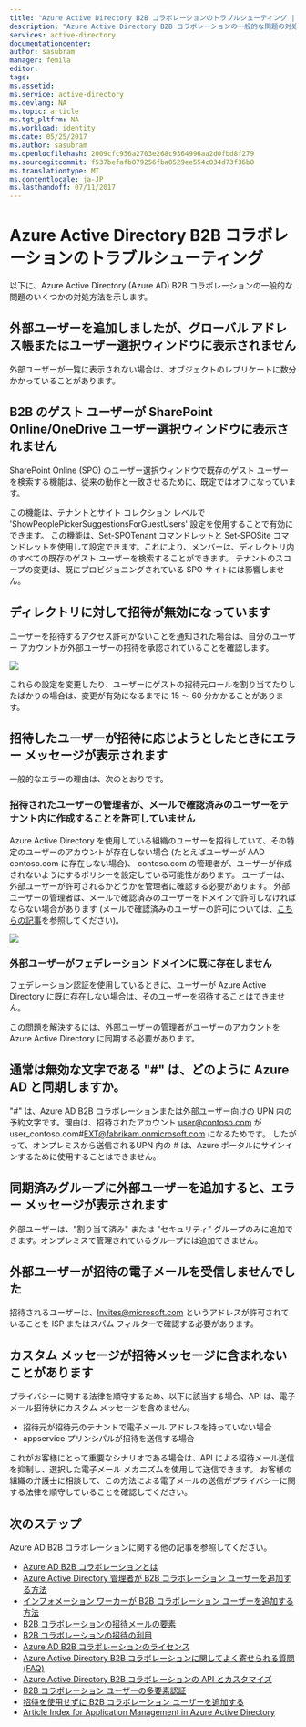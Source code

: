 ```yaml
---
title: "Azure Active Directory B2B コラボレーションのトラブルシューティング | Microsoft Docs"
description: "Azure Active Directory B2B コラボレーションの一般的な問題の対処方法"
services: active-directory
documentationcenter: 
author: sasubram
manager: femila
editor: 
tags: 
ms.assetid: 
ms.service: active-directory
ms.devlang: NA
ms.topic: article
ms.tgt_pltfrm: NA
ms.workload: identity
ms.date: 05/25/2017
ms.author: sasubram
ms.openlocfilehash: 2009cfc956a2703e268c9364996aa2d0fbd8f279
ms.sourcegitcommit: f537befafb079256fba0529ee554c034d73f36b0
ms.translationtype: MT
ms.contentlocale: ja-JP
ms.lasthandoff: 07/11/2017
---
```

# <a name="troubleshooting-azure-active-directory-b2b-collaboration"></a>Azure Active Directory B2B コラボレーションのトラブルシューティング

以下に、Azure Active Directory (Azure AD) B2B コラボレーションの一般的な問題のいくつかの対処方法を示します。


## <a name="ive-added-an-external-user-but-do-not-see-them-in-my-global-address-book-or-in-the-people-picker"></a>外部ユーザーを追加しましたが、グローバル アドレス帳またはユーザー選択ウィンドウに表示されません

外部ユーザーが一覧に表示されない場合は、オブジェクトのレプリケートに数分かかっていることがあります。

## <a name="a-b2b-guest-user-is-not-showing-up-in-sharepoint-onlineonedrive-people-picker"></a>B2B のゲスト ユーザーが SharePoint Online/OneDrive ユーザー選択ウィンドウに表示されません 
 
SharePoint Online (SPO) のユーザー選択ウィンドウで既存のゲスト ユーザーを検索する機能は、従来の動作と一致させるために、既定ではオフになっています。

この機能は、テナントとサイト コレクション レベルで 'ShowPeoplePickerSuggestionsForGuestUsers' 設定を使用することで有効にできます。 この機能は、Set-SPOTenant コマンドレットと Set-SPOSite コマンドレットを使用して設定できます。これにより、メンバーは、ディレクトリ内のすべての既存のゲスト ユーザーを検索することができます。 テナントのスコープの変更は、既にプロビジョニングされている SPO サイトには影響しません。

## <a name="invitations-have-been-disabled-for-directory"></a>ディレクトリに対して招待が無効になっています

ユーザーを招待するアクセス許可がないことを通知された場合は、自分のユーザー アカウントが外部ユーザーの招待を承認されていることを確認します。

![](media/active-directory-b2b-troubleshooting/external-user-settings.png)

これらの設定を変更したり、ユーザーにゲストの招待元ロールを割り当てたりしたばかりの場合は、変更が有効になるまでに 15 ～ 60 分かかることがあります。

## <a name="the-user-that-i-invited-is-receiving-an-error-during-redemption"></a>招待したユーザーが招待に応じようとしたときにエラー メッセージが表示されます

一般的なエラーの理由は、次のとおりです。

### <a name="invitees-admin-has-disallowed-emailverified-users-from-being-created-in-their-tenant"></a>招待されたユーザーの管理者が、メールで確認済みのユーザーをテナント内に作成することを許可していません

Azure Active Directory を使用している組織のユーザーを招待していて、その特定のユーザーのアカウントが存在しない場合 (たとえばユーザーが AAD contoso.com に存在しない場合)、 contoso.com の管理者が、ユーザーが作成されないようにするポリシーを設定している可能性があります。 ユーザーは、外部ユーザーが許可されるかどうかを管理者に確認する必要があります。 外部ユーザーの管理者は、メールで確認済みのユーザーをドメインで許可しなければならない場合があります (メールで確認済みのユーザーの許可については、[こちらの記事](/powershell/module/msonline/set-msolcompanysettings?view=azureadps-1.0)を参照してください)。

![](media/active-directory-b2b-troubleshooting/allow-email-verified-users.png)

### <a name="external-user-does-not-exist-already-in-a-federated-domain"></a>外部ユーザーがフェデレーション ドメインに既に存在しません

フェデレーション認証を使用しているときに、ユーザーが Azure Active Directory に既に存在しない場合は、そのユーザーを招待することはできません。

この問題を解決するには、外部ユーザーの管理者がユーザーのアカウントを Azure Active Directory に同期する必要があります。

## <a name="how-does--which-is-not-normally-a-valid-character-sync-with-azure-ad"></a>通常は無効な文字である "\#" は、どのように Azure AD と同期しますか。

"\#" は、Azure AD B2B コラボレーションまたは外部ユーザー向けの UPN 内の予約文字です。理由は、招待されたアカウント user@contoso.com が user_contoso.com#EXT@fabrikam.onmicrosoft.com になるためです。 したがって、オンプレミスから送信されるUPN 内の \# は、Azure ポータルにサインインするために使用することはできません。 

## <a name="i-receive-an-error-when-adding-external-users-to-a-synchronized-group"></a>同期済みグループに外部ユーザーを追加すると、エラー メッセージが表示されます

外部ユーザーは、"割り当て済み" または "セキュリティ" グループのみに追加できます。オンプレミスで管理されているグループには追加できません。

## <a name="my-external-user-did-not-receive-an-email-to-redeem"></a>外部ユーザーが招待の電子メールを受信しませんでした

招待されるユーザーは、Invites@microsoft.com というアドレスが許可されていることを ISP またはスパム フィルターで確認する必要があります。

## <a name="i-notice-that-the-custom-message-does-not-get-included-with-invitation-messages-at-times"></a>カスタム メッセージが招待メッセージに含まれないことがあります

プライバシーに関する法律を順守するため、以下に該当する場合、API は、電子メール招待状にカスタム メッセージを含めません。

- 招待元が招待元のテナントで電子メール アドレスを持っていない場合
- appservice プリンシパルが招待を送信する場合

これがお客様にとって重要なシナリオである場合は、API による招待メール送信を抑制し、選択した電子メール メカニズムを使用して送信できます。 お客様の組織の弁護士に相談して、この方法による電子メールの送信がプライバシーに関する法律を順守していることを確認してください。

## <a name="next-steps"></a>次のステップ

Azure AD B2B コラボレーションに関する他の記事を参照してください。

* [Azure AD B2B コラボレーションとは](active-directory-b2b-what-is-azure-ad-b2b.md)
* [Azure Active Directory 管理者が B2B コラボレーション ユーザーを追加する方法](active-directory-b2b-admin-add-users.md)
* [インフォメーション ワーカーが B2B コラボレーション ユーザーを追加する方法](active-directory-b2b-iw-add-users.md)
* [B2B コラボレーションの招待メールの要素](active-directory-b2b-invitation-email.md)
* [B2B コラボレーションの招待の利用](active-directory-b2b-redemption-experience.md)
* [Azure AD B2B コラボレーションのライセンス](active-directory-b2b-licensing.md)
* [Azure Active Directory B2B コラボレーションに関してよく寄せられる質問 (FAQ)](active-directory-b2b-faq.md)
* [Azure Active Directory B2B コラボレーションの API とカスタマイズ](active-directory-b2b-api.md)
* [B2B コラボレーション ユーザーの多要素認証](active-directory-b2b-mfa-instructions.md)
* [招待を使用せずに B2B コラボレーション ユーザーを追加する](active-directory-b2b-add-user-without-invite.md)
* [Article Index for Application Management in Azure Active Directory](active-directory-apps-index.md)

